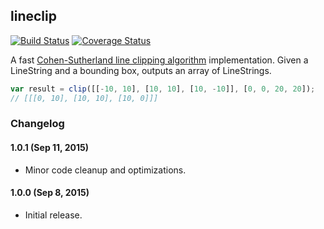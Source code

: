 ## lineclip

[![Build Status](https://travis-ci.org/mapbox/lineclip.svg?branch=master)](https://travis-ci.org/mapbox/lineclip)
[![Coverage Status](https://coveralls.io/repos/mapbox/lineclip/badge.svg?branch=master&service=github)](https://coveralls.io/github/mapbox/lineclip?branch=master)

A fast [Cohen-Sutherland line clipping algorithm](https://en.wikipedia.org/wiki/Cohen%E2%80%93Sutherland_algorithm) implementation.
Given a LineString and a bounding box, outputs an array of LineStrings.

```js
var result = clip([[-10, 10], [10, 10], [10, -10]], [0, 0, 20, 20]);
// [[[0, 10], [10, 10], [10, 0]]]
```

### Changelog

#### 1.0.1 (Sep 11, 2015)

- Minor code cleanup and optimizations.

#### 1.0.0 (Sep 8, 2015)

- Initial release.

